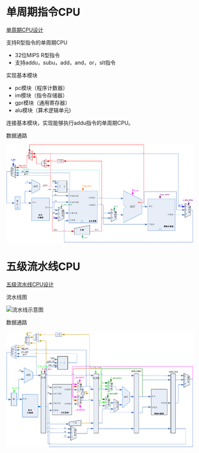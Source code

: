 # 单周期指令CPU

[单周期CPU设计](./s_cycle_cpu/)

支持R型指令的单周期CPU

- 32位MIPS R型指令
- 支持addu，subu，add，and，or，slt指令

实现基本模块

- pc模块（程序计数器）
- im模块（指令存储器）
- gpr模块（通用寄存器）
- alu模块（算术逻辑单元)

连接基本模块，实现能够执行addu指令的单周期CPU。




数据通路

![数据通路](/images/image1.png)


# 五级流水线CPU 

[五级流水线CPU设计](./pipeline/)

流水线图

![流水线示意图](images/image-20230601164702005png)

数据通路

![数据通路](images/image-20230601164731004.png)

